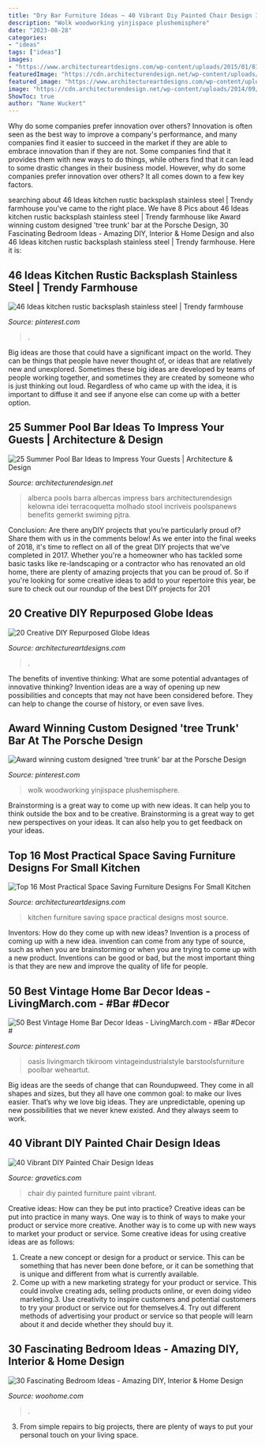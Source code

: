 ```yaml
---
title: "Dry Bar Furniture Ideas ~ 40 Vibrant Diy Painted Chair Design Ideas"
description: "Wolk woodworking yinjispace plushemisphere"
date: "2023-08-28"
categories:
- "ideas"
tags: ["ideas"]
images:
- "https://www.architectureartdesigns.com/wp-content/uploads/2015/01/815.jpg"
featuredImage: "https://cdn.architecturendesign.net/wp-content/uploads/2014/09/Summer-Pool-Bar-Ideas-24.jpg"
featured_image: "https://www.architectureartdesigns.com/wp-content/uploads/2014/02/927.jpg"
image: "https://cdn.architecturendesign.net/wp-content/uploads/2014/09/Summer-Pool-Bar-Ideas-24.jpg"
ShowToc: true
author: "Name Wuckert"
---
```



Why do some companies prefer innovation over others?
Innovation is often seen as the best way to improve a company's performance, and many companies find it easier to succeed in the market if they are able to embrace innovation than if they are not. Some companies find that it provides them with new ways to do things, while others find that it can lead to some drastic changes in their business model. However, why do some companies prefer innovation over others? It all comes down to a few key factors.

	

		
searching about 46 Ideas kitchen rustic backsplash stainless steel | Trendy farmhouse you've came to the right place. We have 8 Pics about 46 Ideas kitchen rustic backsplash stainless steel | Trendy farmhouse like Award winning custom designed &#039;tree trunk&#039; bar at the Porsche Design, 30 Fascinating Bedroom Ideas - Amazing DIY, Interior &amp; Home Design and also 46 Ideas kitchen rustic backsplash stainless steel | Trendy farmhouse. Here it is:
		
    
## 46 Ideas Kitchen Rustic Backsplash Stainless Steel | Trendy Farmhouse

<img loading=lazy src="https://i.pinimg.com/736x/ca/29/33/ca29337a59dfdeda4e6f17e4b48cf187.jpg" onerror="this.onerror=null;this.src='https://tse3.mm.bing.net/th?id=OIP.6pnGB-6Ir4SDjzesZ9MJKAAAAA&amp;pid=15.1';" alt="46 Ideas kitchen rustic backsplash stainless steel | Trendy farmhouse">

_Source: pinterest.com_

>. 

	

Big ideas are those that could have a significant impact on the world. They can be things that people have never thought of, or ideas that are relatively new and unexplored. Sometimes these big ideas are developed by teams of people working together, and sometimes they are created by someone who is just thinking out loud. Regardless of who came up with the idea, it is important to diffuse it and see if anyone else can come up with a better option.

    
## 25 Summer Pool Bar Ideas To Impress Your Guests | Architecture &amp; Design

<img loading=lazy src="https://cdn.architecturendesign.net/wp-content/uploads/2014/09/Summer-Pool-Bar-Ideas-24.jpg" onerror="this.onerror=null;this.src='https://tse4.mm.bing.net/th?id=OIP.DUKI0i_PCTIhfq9S3q6awwHaE8&amp;pid=15.1';" alt="25 Summer Pool Bar Ideas to Impress Your Guests | Architecture &amp; Design">

_Source: architecturendesign.net_

>alberca pools barra albercas impress bars architecturendesign kelowna idei terracoquetta molhado stool incríveis poolspanews benefits gemerkt swiming pjtra. 

	

Conclusion: Are there anyDIY projects that you’re particularly proud of? Share them with us in the comments below!
As we enter into the final weeks of 2018, it's time to reflect on all of the great DIY projects that we've completed in 2017. Whether you're a homeowner who has tackled some basic tasks like re-landscaping or a contractor who has renovated an old home, there are plenty of amazing projects that you can be proud of. So if you're looking for some creative ideas to add to your repertoire this year, be sure to check out our roundup of the best DIY projects for 201
    
## 20 Creative DIY Repurposed Globe Ideas

<img loading=lazy src="https://www.architectureartdesigns.com/wp-content/uploads/2014/02/927.jpg" onerror="this.onerror=null;this.src='https://tse4.mm.bing.net/th?id=OIP.3FJ0rt3gxoPv9-3DiS4bgAHaHa&amp;pid=15.1';" alt="20 Creative DIY Repurposed Globe Ideas">

_Source: architectureartdesigns.com_

>. 

	

The benefits of inventive thinking: What are some potential advantages of innovative thinking?
Invention ideas are a way of opening up new possibilities and concepts that may not have been considered before. They can help to change the course of history, or even save lives.

    
## Award Winning Custom Designed &#039;tree Trunk&#039; Bar At The Porsche Design

<img loading=lazy src="https://i.pinimg.com/736x/56/d2/a8/56d2a844851e8fa8398cc8c6c8d3d722.jpg" onerror="this.onerror=null;this.src='https://tse3.mm.bing.net/th?id=OIP.5GJafo5fMNlyrgNSEZaShgHaKY&amp;pid=15.1';" alt="Award winning custom designed &#039;tree trunk&#039; bar at the Porsche Design">

_Source: pinterest.com_

>wolk woodworking yinjispace plushemisphere. 

	

Brainstorming is a great way to come up with new ideas. It can help you to think outside the box and to be creative. Brainstorming is a great way to get new perspectives on your ideas. It can also help you to get feedback on your ideas.

    
## Top 16 Most Practical Space Saving Furniture Designs For Small Kitchen

<img loading=lazy src="https://www.architectureartdesigns.com/wp-content/uploads/2015/01/815.jpg" onerror="this.onerror=null;this.src='https://tse3.mm.bing.net/th?id=OIP.SB0RIgQvsOVkRnmBMWwHFgHaLO&amp;pid=15.1';" alt="Top 16 Most Practical Space Saving Furniture Designs For Small Kitchen">

_Source: architectureartdesigns.com_

>kitchen furniture saving space practical designs most source. 

	

Inventors: How do they come up with new ideas?
Invention is a process of coming up with a new idea. invention can come from any type of source, such as when you are brainstorming or when you are trying to come up with a new product. Inventions can be good or bad, but the most important thing is that they are new and improve the quality of life for people.

    
## 50 Best Vintage Home Bar Decor Ideas - LivingMarch.com - #Bar #Decor #

<img loading=lazy src="https://i.pinimg.com/736x/db/75/03/db75030dbf855bda3ebbd20283bab45c.jpg" onerror="this.onerror=null;this.src='https://tse2.mm.bing.net/th?id=OIP.sKEoI7SBHr8vaYrXCtyfvAHaLH&amp;pid=15.1';" alt="50 Best Vintage Home Bar Decor Ideas - LivingMarch.com - #Bar #Decor #">

_Source: pinterest.com_

>oasis livingmarch tikiroom vintageindustrialstyle barstoolsfurniture poolbar weheartut. 

	

Big ideas are the seeds of change that can Roundupweed. They come in all shapes and sizes, but they all have one common goal: to make our lives easier. That’s why we love big ideas. They are unpredictable, opening up new possibilities that we never knew existed. And they always seem to work.

    
## 40 Vibrant DIY Painted Chair Design Ideas

<img loading=lazy src="http://www.gravetics.com/wp-content/uploads/2017/08/DIY-Chair-Furniture-Art-Look-at-what-a-little-paint-and-fabric-can-do-to-and-old-chair.jpg" onerror="this.onerror=null;this.src='https://tse4.mm.bing.net/th?id=OIP.5fc6ID9aAkxFa6m4nhvbUgHaNO&amp;pid=15.1';" alt="40 Vibrant DIY Painted Chair Design Ideas">

_Source: gravetics.com_

>chair diy painted furniture paint vibrant. 

	

Creative ideas: How can they be put into practice?
Creative ideas can be put into practice in many ways. One way is to think of ways to make your product or service more creative. Another way is to come up with new ways to market your product or service. Some creative ideas for using creative ideas are as follows:
1. Create a new concept or design for a product or service. This can be something that has never been done before, or it can be something that is unique and different from what is currently available.
2. Come up with a new marketing strategy for your product or service. This could involve creating ads, selling products online, or even doing video marketing.3. Use creativity to inspire customers and potential customers to try your product or service out for themselves.4. Try out different methods of advertising your product or service so that people will learn about it and decide whether they should buy it.

    
## 30 Fascinating Bedroom Ideas - Amazing DIY, Interior &amp; Home Design

<img loading=lazy src="https://www.woohome.com/wp-content/uploads/2014/03/Bedroom-ideas-2014-13.jpg" onerror="this.onerror=null;this.src='https://tse4.mm.bing.net/th?id=OIP.2YgBalQeiLlo1VtwUCx_XgHaFj&amp;pid=15.1';" alt="30 Fascinating Bedroom Ideas - Amazing DIY, Interior &amp; Home Design">

_Source: woohome.com_

>. 

	

3. From simple repairs to big projects, there are plenty of ways to put your personal touch on your living space.


